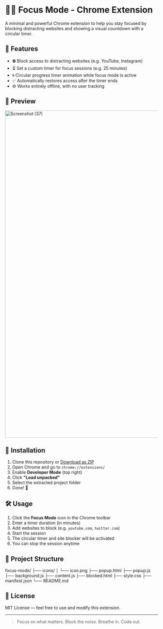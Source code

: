 # 🧘‍♂️ Focus Mode - Chrome Extension

A minimal and powerful Chrome extension to help you stay focused by blocking distracting websites and showing a visual countdown with a circular timer.

## 🚀 Features

- ⛔ Block access to distracting websites (e.g. YouTube, Instagram)
- ⏳ Set a custom timer for focus sessions (e.g. 25 minutes)
- 🌀 Circular progress timer animation while focus mode is active
- ✅ Automatically restores access after the timer ends
- ⚙️ Works entirely offline, with no user tracking

## 📸 Preview
<img width="1920" height="1080" alt="Screenshot (37)" src="https://github.com/user-attachments/assets/96bd38f4-0ab4-408b-a2da-d9f8579bc166" />

## 🔧 Installation

1. Clone this repository or [Download as ZIP](https://github.com/your-username/focus-mode/archive/refs/heads/main.zip)
2. Open Chrome and go to `chrome://extensions/`
3. Enable **Developer Mode** (top right)
4. Click **"Load unpacked"**
5. Select the extracted project folder
6. Done! 🎉

## 🛠️ Usage

1. Click the **Focus Mode** icon in the Chrome toolbar
2. Enter a timer duration (in minutes)
3. Add websites to block (e.g. `youtube.com`, `twitter.com`)
4. Start the session
5. The circular timer and site blocker will be activated
6. You can stop the session anytime

## 📂 Project Structure

focus-mode/
├── icons/
│ └── icon.png
├── popup.html
├── popup.js
├── background.js
├── content.js
├── blocked.html
├── style.css
├── manifest.json
└── README.md


## 📜 License

MIT License — feel free to use and modify this extension.

---

> Focus on what matters. Block the noise. Breathe in. Code out.
